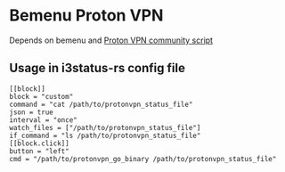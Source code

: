 # Bemenu Proton VPN

Depends on bemenu and [Proton VPN community script](https://github.com/Rafficer/linux-cli-community)

## Usage in i3status-rs config file

```
[[block]]
block = "custom"
command = "cat /path/to/protonvpn_status_file"
json = true
interval = "once"
watch_files = ["/path/to/protonvpn_status_file"]
if_command = "ls /path/to/protonvpn_status_file"
[[block.click]]
button = "left"
cmd = "/path/to/protonvpn_go_binary /path/to/protonvpn_status_file"
```
